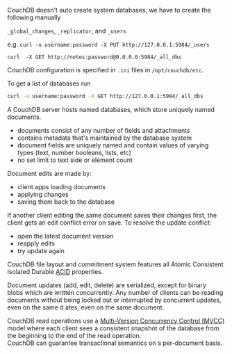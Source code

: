 
CouchDB doesn't auto create system databases, we have to create the following manually

`_global_changes`, `_replicator`, and `_users`

e.g.
`curl -u username:password -X PUT http://127.0.0.1:5984/_users`


`curl  -X GET http://notes:password@0.0.0.0:5984/_all_dbs`

CouchDB configuration is specified in `.ini` files in `/opt/couchdb/etc`.

To get a list of databases run
```sh
curl -u username:password -X GET http://127.0.0.1:5984/_all_dbs
```


A CouchDB server hosts named databases, which store uniquely named documents.
- documents consist of any number of fields and attachments
- contains metadata that's maintained by the database system
- document fields are uniquely named and contain values of varying types (text, number booleans, lists, etc)
- no set limit to text side or element count

Document edits are made by:
- client apps loading documents
- applying changes
- saving them back to the database

If another client editing the same document saves their changes first,
the client gets an edit conflict error on save. To resolve the update conflict:
- open the latest document version
- reapply edits
- try update again


CouchDB file layout and commitment system features all Atomic Consistent
Isolated Durable [ACID](https://en.wikipedia.org/wiki/ACID) properties.


Document updates (add, edit, delete) are serialized, except for binary  
blobs which are written concurrently. Any number of clients can be reading  
documents without being locked out or interrupted by concurrent updates,  
 even on the same d ates, even on the same document.


CouchDB read operations use a [Multi-Version Concurrency Control (MVCC)](https://en.wikipedia.org/wiki/Multiversion_concurrency_control) model where each client sees a consistent snapshot of the database from the beginning to the end of the read operation.  
CouchDB can guarantee transactional semantics on a per-document basis.
